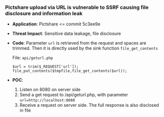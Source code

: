 ### Pictshare upload via URL is vulnerable to SSRF causing file disclosure and information leak

- **Application**: Pictshare <= commit 5c3ee9e
- **Threat Impact**: Sensitive data leakage, file disclosure
- **Code**: Parameter `url` is retrieved from the request and spaces are trimmed. Then it is directly used by the sink function `file_get_contents`

  File: `api/geturl.php`

  ```
  $url = trim($_REQUEST['url']);
  file_put_contents($tmpfile,file_get_contents($url));
  ```

- **POC**:
  1. Listen on 8080 on server side
  1. Send a get request to /api/geturl.php, with parameter `url=http://localhost:8080`
  1. Receive a request on server side. The full response is also disclosed in file
